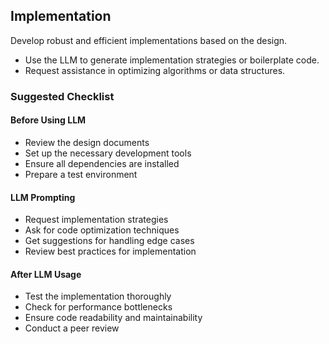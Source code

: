 ## Implementation
Develop robust and efficient implementations based on the design.

- Use the LLM to generate implementation strategies or boilerplate code.
- Request assistance in optimizing algorithms or data structures.

### Suggested Checklist

#### Before Using LLM
- Review the design documents
- Set up the necessary development tools
- Ensure all dependencies are installed
- Prepare a test environment

#### LLM Prompting
- Request implementation strategies
- Ask for code optimization techniques
- Get suggestions for handling edge cases
- Review best practices for implementation

#### After LLM Usage
- Test the implementation thoroughly
- Check for performance bottlenecks
- Ensure code readability and maintainability
- Conduct a peer review
